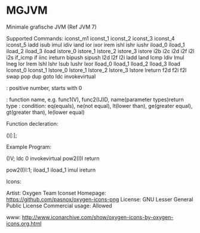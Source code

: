 MGJVM
=====

Minimale grafische JVM (Ref JVM 7)

Supported Commands:
		iconst_m1
		iconst_1
		iconst_2
		iconst_3
		iconst_4
		iconst_5
		iadd
		isub
		imul
		idiv
		iand
		ior
		ixor
		irem
		ishl
		ishr
		iushr
		iload_0
		iload_1
		iload_2
		iload_3
		iload <index>
		istore_0
		istore_1
		istore_2
		istore_3
		istore <index>
		i2b
		i2c
		i2d
		i2f
		i2l
		i2s
		if_icmp<cond> <line number>
		if<cond> <line number>
		iinc <index> <byte value>
		ireturn
		bipush
		sipush
		l2d
		l2f
		l2i
		ladd
		land
		lcmp
		ldiv
		lmul
		lneg
		lor
		lrem
		lshl
		lshr
		lsub
		lushr
		lxor
		lload_0
		lload_1
		lload_2
		lload_3
		lload <index>
		lconst_0
		lconst_1
		lstore_0
		lstore_1
		lstore_2
		lstore_3
		lstore <index>
		lreturn
		f2d
		f2i
		f2l
		swap
		pop
		dup
		goto <line number>
		ldc <index>
		invokevirtual <function>

<index>:
		positive number, starts with 0
		
<function>:
		function name, e.g. func1(V), func2(IJ)D, name(parameter types)return type
<cond>:
		condition: eq(equals), ne(not equal), lt(lower than), ge(greater equal), gt(greater than), le(lower equal)


Function decleration:

<name>(<TypeChars input>)<TypeChar return>[:<number of local variables excluding this>];


Example Program:

<init>()V;
ldc 0
invokevirtual pow2(I)I
return

pow2(I)I:1;
iload_1
iload_1
imul
ireturn




Icons:

Artist: Oxygen Team
Iconset Homepage: https://github.com/pasnox/oxygen-icons-png
License: GNU Lesser General Public License
Commercial usage: Allowed

www: http://www.iconarchive.com/show/oxygen-icons-by-oxygen-icons.org.html